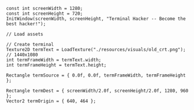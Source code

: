 	const int screenWidth = 1280;
	const int screenHeight = 720;
	InitWindow(screenWidth, screenHeight, "Terminal Hacker -- Become the best hacker!");

	// Load assets

	// Create terminal
	Texture2D termText = LoadTexture("./resources/visuals/old_crt.png"); // 1440x1080
	int termFrameWidth = termText.width;
	int termFrameHeight = termText.height;

	Rectangle termSource = { 0.0f, 0.0f, termFrameWidth, termFrameHeight };

	Rectangle termDest = { screenWidth/2.0f, screenHeight/2.0f, 1280, 960 };
	Vector2 termOrigin = { 640, 464 };
